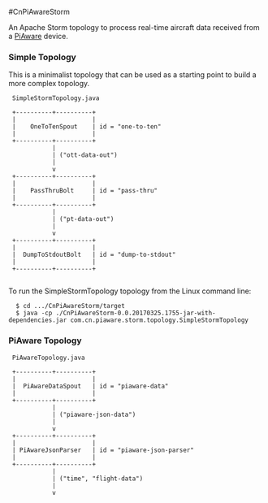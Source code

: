 #CnPiAwareStorm

An Apache Storm topology to process real-time aircraft
data received from a
[PiAware](http://flightaware.com/adsb/piaware)
device.

### Simple Topology
This is a minimalist topology that can be used as a starting point to build a more complex
topology.

```
 SimpleStormTopology.java
 
 +----------+----------+ 
 |                     |
 |    OneToTenSpout    | id = "one-to-ten"
 |                     |
 +----------+----------+ 
            |
            | ("ott-data-out")
            |
            v
 +----------+----------+ 
 |                     |
 |    PassThruBolt     | id = "pass-thru"
 |                     |
 +----------+----------+ 
            |
            | ("pt-data-out")
            |
            v
 +----------+----------+ 
 |                     |
 |  DumpToStdoutBolt   | id = "dump-to-stdout"
 |                     |
 +----------+----------+ 
 
```
To run the SimpleStormTopology topology from the Linux command line:
```
  $ cd .../CnPiAwareStorm/target
  $ java -cp ./CnPiAwareStorm-0.0.20170325.1755-jar-with-dependencies.jar com.cn.piaware.storm.topology.SimpleStormTopology
```

### PiAware Topology
```
 PiAwareTopology.java
 
 +----------+----------+ 
 |                     |
 |  PiAwareDataSpout   | id = "piaware-data"
 |                     |
 +----------+----------+ 
            |
            | ("piaware-json-data")
            |
            v
 +----------+----------+ 
 |                     |
 | PiAwareJsonParser   | id = "piaware-json-parser"
 |                     |
 +----------+----------+ 
            |
            | ("time", "flight-data")
            |
            v

```
